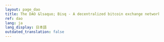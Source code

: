 ```yaml
---
layout: page_dao
title: The DAO &lsaquo; Bisq - A decentralized bitcoin exchange network
ref: dao
lang: ja
lang_display: 日本語
outdated_translation: false
---
```

